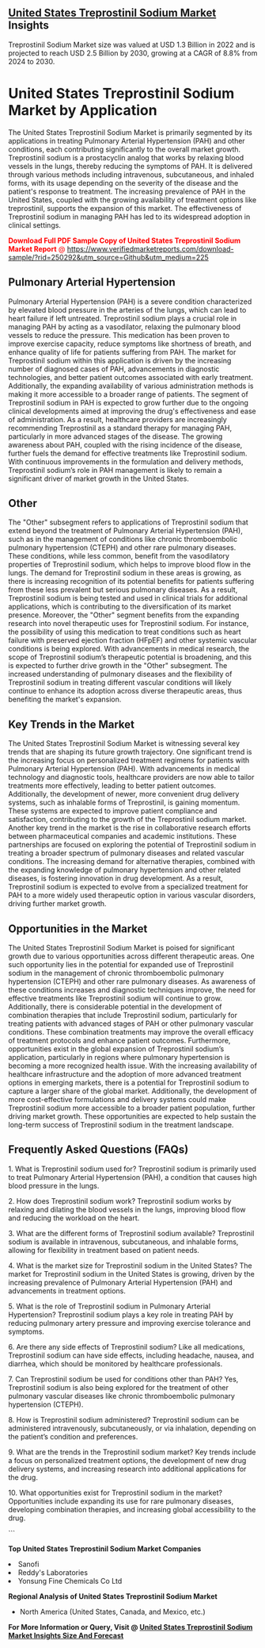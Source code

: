 <h2><a href="https://www.verifiedmarketreports.com/download-sample/?rid=250292&amp;utm_source=Github&amp;utm_medium=225" target="_blank">United States Treprostinil Sodium Market</a> Insights</h2><p>Treprostinil Sodium Market size was valued at USD 1.3 Billion in 2022 and is projected to reach USD 2.5 Billion by 2030, growing at a CAGR of 8.8% from 2024 to 2030.</p><p> <h1>United States Treprostinil Sodium Market by Application</h1> <p>The United States Treprostinil Sodium Market is primarily segmented by its applications in treating Pulmonary Arterial Hypertension (PAH) and other conditions, each contributing significantly to the overall market growth. Treprostinil sodium is a prostacyclin analog that works by relaxing blood vessels in the lungs, thereby reducing the symptoms of PAH. It is delivered through various methods including intravenous, subcutaneous, and inhaled forms, with its usage depending on the severity of the disease and the patient's response to treatment. The increasing prevalence of PAH in the United States, coupled with the growing availability of treatment options like treprostinil, supports the expansion of this market. The effectiveness of Treprostinil sodium in managing PAH has led to its widespread adoption in clinical settings. <p><span class=""><span style="color: #ff0000;"><strong>Download Full PDF Sample Copy of United States Treprostinil Sodium Market Report</strong> @ </span><a href="https://www.verifiedmarketreports.com/download-sample/?rid=250292&amp;utm_source=Github&amp;utm_medium=225" target="_blank">https://www.verifiedmarketreports.com/download-sample/?rid=250292&amp;utm_source=Github&amp;utm_medium=225</a></span></p></p> <h2>Pulmonary Arterial Hypertension</h2> <p>Pulmonary Arterial Hypertension (PAH) is a severe condition characterized by elevated blood pressure in the arteries of the lungs, which can lead to heart failure if left untreated. Treprostinil sodium plays a crucial role in managing PAH by acting as a vasodilator, relaxing the pulmonary blood vessels to reduce the pressure. This medication has been proven to improve exercise capacity, reduce symptoms like shortness of breath, and enhance quality of life for patients suffering from PAH. The market for Treprostinil sodium within this application is driven by the increasing number of diagnosed cases of PAH, advancements in diagnostic technologies, and better patient outcomes associated with early treatment. Additionally, the expanding availability of various administration methods is making it more accessible to a broader range of patients. The segment of Treprostinil sodium in PAH is expected to grow further due to the ongoing clinical developments aimed at improving the drug's effectiveness and ease of administration. As a result, healthcare providers are increasingly recommending Treprostinil as a standard therapy for managing PAH, particularly in more advanced stages of the disease. The growing awareness about PAH, coupled with the rising incidence of the disease, further fuels the demand for effective treatments like Treprostinil sodium. With continuous improvements in the formulation and delivery methods, Treprostinil sodium’s role in PAH management is likely to remain a significant driver of market growth in the United States. <h2>Other</h2> <p>The "Other" subsegment refers to applications of Treprostinil sodium that extend beyond the treatment of Pulmonary Arterial Hypertension (PAH), such as in the management of conditions like chronic thromboembolic pulmonary hypertension (CTEPH) and other rare pulmonary diseases. These conditions, while less common, benefit from the vasodilatory properties of Treprostinil sodium, which helps to improve blood flow in the lungs. The demand for Treprostinil sodium in these areas is growing, as there is increasing recognition of its potential benefits for patients suffering from these less prevalent but serious pulmonary diseases. As a result, Treprostinil sodium is being tested and used in clinical trials for additional applications, which is contributing to the diversification of its market presence. Moreover, the "Other" segment benefits from the expanding research into novel therapeutic uses for Treprostinil sodium. For instance, the possibility of using this medication to treat conditions such as heart failure with preserved ejection fraction (HFpEF) and other systemic vascular conditions is being explored. With advancements in medical research, the scope of Treprostinil sodium’s therapeutic potential is broadening, and this is expected to further drive growth in the "Other" subsegment. The increased understanding of pulmonary diseases and the flexibility of Treprostinil sodium in treating different vascular conditions will likely continue to enhance its adoption across diverse therapeutic areas, thus benefiting the market's expansion. <h2>Key Trends in the Market</h2> <p>The United States Treprostinil Sodium Market is witnessing several key trends that are shaping its future growth trajectory. One significant trend is the increasing focus on personalized treatment regimens for patients with Pulmonary Arterial Hypertension (PAH). With advancements in medical technology and diagnostic tools, healthcare providers are now able to tailor treatments more effectively, leading to better patient outcomes. Additionally, the development of newer, more convenient drug delivery systems, such as inhalable forms of Treprostinil, is gaining momentum. These systems are expected to improve patient compliance and satisfaction, contributing to the growth of the Treprostinil sodium market. Another key trend in the market is the rise in collaborative research efforts between pharmaceutical companies and academic institutions. These partnerships are focused on exploring the potential of Treprostinil sodium in treating a broader spectrum of pulmonary diseases and related vascular conditions. The increasing demand for alternative therapies, combined with the expanding knowledge of pulmonary hypertension and other related diseases, is fostering innovation in drug development. As a result, Treprostinil sodium is expected to evolve from a specialized treatment for PAH to a more widely used therapeutic option in various vascular disorders, driving further market growth. <h2>Opportunities in the Market</h2> <p>The United States Treprostinil Sodium Market is poised for significant growth due to various opportunities across different therapeutic areas. One such opportunity lies in the potential for expanded use of Treprostinil sodium in the management of chronic thromboembolic pulmonary hypertension (CTEPH) and other rare pulmonary diseases. As awareness of these conditions increases and diagnostic techniques improve, the need for effective treatments like Treprostinil sodium will continue to grow. Additionally, there is considerable potential in the development of combination therapies that include Treprostinil sodium, particularly for treating patients with advanced stages of PAH or other pulmonary vascular conditions. These combination treatments may improve the overall efficacy of treatment protocols and enhance patient outcomes. Furthermore, opportunities exist in the global expansion of Treprostinil sodium’s application, particularly in regions where pulmonary hypertension is becoming a more recognized health issue. With the increasing availability of healthcare infrastructure and the adoption of more advanced treatment options in emerging markets, there is a potential for Treprostinil sodium to capture a larger share of the global market. Additionally, the development of more cost-effective formulations and delivery systems could make Treprostinil sodium more accessible to a broader patient population, further driving market growth. These opportunities are expected to help sustain the long-term success of Treprostinil sodium in the treatment landscape. <h2>Frequently Asked Questions (FAQs)</h2> <p>1. What is Treprostinil sodium used for? Treprostinil sodium is primarily used to treat Pulmonary Arterial Hypertension (PAH), a condition that causes high blood pressure in the lungs.</p> <p>2. How does Treprostinil sodium work? Treprostinil sodium works by relaxing and dilating the blood vessels in the lungs, improving blood flow and reducing the workload on the heart.</p> <p>3. What are the different forms of Treprostinil sodium available? Treprostinil sodium is available in intravenous, subcutaneous, and inhalable forms, allowing for flexibility in treatment based on patient needs.</p> <p>4. What is the market size for Treprostinil sodium in the United States? The market for Treprostinil sodium in the United States is growing, driven by the increasing prevalence of Pulmonary Arterial Hypertension (PAH) and advancements in treatment options.</p> <p>5. What is the role of Treprostinil sodium in Pulmonary Arterial Hypertension? Treprostinil sodium plays a key role in treating PAH by reducing pulmonary artery pressure and improving exercise tolerance and symptoms.</p> <p>6. Are there any side effects of Treprostinil sodium? Like all medications, Treprostinil sodium can have side effects, including headache, nausea, and diarrhea, which should be monitored by healthcare professionals.</p> <p>7. Can Treprostinil sodium be used for conditions other than PAH? Yes, Treprostinil sodium is also being explored for the treatment of other pulmonary vascular diseases like chronic thromboembolic pulmonary hypertension (CTEPH).</p> <p>8. How is Treprostinil sodium administered? Treprostinil sodium can be administered intravenously, subcutaneously, or via inhalation, depending on the patient’s condition and preferences.</p> <p>9. What are the trends in the Treprostinil sodium market? Key trends include a focus on personalized treatment options, the development of new drug delivery systems, and increasing research into additional applications for the drug.</p> <p>10. What opportunities exist for Treprostinil sodium in the market? Opportunities include expanding its use for rare pulmonary diseases, developing combination therapies, and increasing global accessibility to the drug.</p> ```</p><p><strong>Top United States Treprostinil Sodium Market Companies</strong></p><div data-test-id=""><p><li>Sanofi</li><li> Reddy's Laboratories</li><li> Yonsung Fine Chemicals Co Ltd</li></p><div><strong>Regional Analysis of&nbsp;United States Treprostinil Sodium Market</strong></div><ul><li dir="ltr"><p dir="ltr">North America&nbsp;(United States, Canada, and Mexico, etc.)</p></li></ul><p><strong>For More Information or Query, Visit @&nbsp;</strong><strong><a href="https://www.verifiedmarketreports.com/product/treprostinil-sodium-market/?utm_source=Github&amp;utm_medium=225" target="_blank">United States Treprostinil Sodium Market Insights Size And Forecast</a></strong></p></div>
